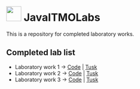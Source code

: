 # <img src="https://cdn.discordapp.com/attachments/889867107846750281/1017803714016325732/free-icon-java-226777.png" width="40" height="40"/> JavaITMOLabs

This is a repository for completed laboratory works.

## Completed lab list

- Laboratory work 1 -> [Code](/Lab1/Lab1.java) | [Tusk](/Lab1/Lab1.md)
- Laboratory work 2 -> [Code](/Lab2/) | [Tusk](/Lab2/Lab2.md)
- Laboratory work 3 -> [Code](/Lab3/) | [Tusk](/Lab3/Lab3.md)


